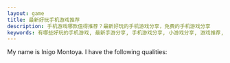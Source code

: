```yaml
---
layout: game
title: 最新好玩手机游戏推荐
description: 手机游戏哪款值得推荐？最新好玩的手机游戏分享，免费的手机游戏分享
keywords: 有哪些好玩的手机游戏, 最新手游分享, 手机游戏分享, 小游戏分享, 游戏推荐, 益智游戏分享, 策略游戏分享, 养成游戏分享, 趣味游戏分享, 极品游戏分享, 有意思的游戏, 免费的手游分享
---
```


My name is Inigo Montoya. I have the following qualities:
